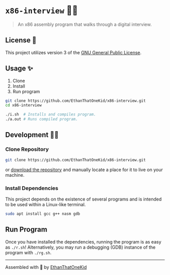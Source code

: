 # `x86-interview` 👨‍💻

> An x86 assembly program that walks through a digital interview.

## License 🔑

This project utilizes version 3 of the [GNU General Public License](LICENSE).

## Usage ✨

1. Clone
1. Install
1. Run program

```sh
git clone https://github.com/EthanThatOneKid/x86-interview.git
cd x86-interview

./i.sh  # Installs and compiles program.
./a.out # Runs compiled program.
```

## Development 👨‍💻

### Clone Repository

```sh
git clone https://github.com/EthanThatOneKid/x86-interview.git
```

or [download the repository](https://github.com/EthanThatOneKid/x86-interview/archive/main.zip) and manually locate a place for it to live on your machine.

### Install Dependencies

This project depends on the existence of several programs and is intended to be used within a Linux-like terminal.

```sh
sudo apt install gcc g++ nasm gdb
```

## Run Program

Once you have installed the dependencies, running the program is as easy as `./r.sh`!
Alternatively, you may run a debugging (GDB) instance of the program with `./rg.sh`.

---

Assembled with 💖 by [EthanThatOneKid](https://github.com/EthanThatOneKid/)
